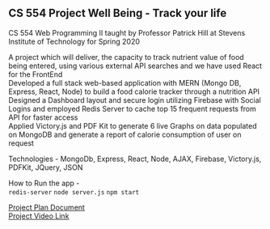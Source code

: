 ## CS 554 Project Well Being - Track your life

CS 554 Web Programming II taught by Professor Patrick Hill at Stevens Institute of Technology for Spring 2020 <br>

A project which will deliver, the capacity to track nutrient value of food being entered, using various external API searches and we have used React for the FrontEnd <br>
Developed a full stack web-based application with MERN (Mongo DB, Express, React, Node) to build a food calorie tracker through a nutrition API <br>
Designed a Dashboard layout and secure login utilizing Firebase with Social Logins and employed Redis Server to cache top 15 frequent requests from API for faster access <br>
Applied Victory.js and PDF Kit to generate 6 live Graphs on data populated on MongoDB and generate a report of calorie consumption of user on request <br>

Technologies - MongoDb, Express, React, Node, AJAX, Firebase, Victory.js, PDFKit, JQuery, JSON

How to Run the app -<br>
`redis-server`
`node server.js`
`npm start`

[Project Plan Document](https://github.com/parthxparab/CS554-Project-React/blob/master/Final%20Project%20Technical%20Implementation%20Plan.pdf) <br>
[Project Video Link](https://youtu.be/VbmTrQ-rY5U)


